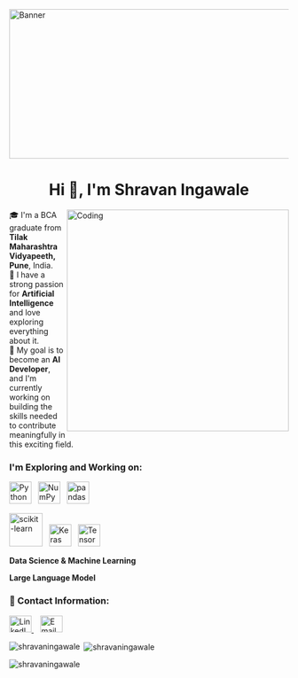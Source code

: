 <img alt="Banner" height="270" width="1200" src="https://github.com/ShravanIngawale/ShravanIngawale/blob/main/Banner.gif">
<h1 align="center">Hi 👋, I'm Shravan Ingawale</h1>
<img align="right" alt="Coding" width="400" src="https://cdn.dribbble.com/userupload/21436944/file/original-3212fe7a869a76063e59d76c39176c45.gif">

🎓 I'm a BCA graduate from **Tilak Maharashtra Vidyapeeth, Pune**, India.  
🤖 I have a strong passion for **Artificial Intelligence** and love exploring everything about it.  
🚀 My goal is to become an **AI Developer**, and I'm currently working on building the skills needed to contribute meaningfully in this exciting field.


<h3 align="left">I'm Exploring and Working on:</h3>
<!-- Line 1: Python, NumPy, pandas -->
<p>
  <img src="https://cdn.jsdelivr.net/gh/devicons/devicon/icons/python/python-original.svg" alt="Python" width="40"/> &nbsp;
  <img src="https://www.svgrepo.com/show/354127/numpy.svg" alt="NumPy" width="40"/> &nbsp;  
  <img src="https://pandas.pydata.org/static/img/pandas_mark.svg" alt="pandas" width="40"/>
</p>

<!-- Line 2: scikit-learn, Keras, TensorFlow -->
<p>
  <img src="https://upload.wikimedia.org/wikipedia/commons/0/05/Scikit_learn_logo_small.svg" alt="scikit-learn" width="60"/> &nbsp;
  <img src="https://upload.wikimedia.org/wikipedia/commons/a/ae/Keras_logo.svg" alt="Keras" width="40"/> &nbsp;
  <img src="https://cdn.jsdelivr.net/gh/devicons/devicon/icons/tensorflow/tensorflow-original.svg" alt="TensorFlow" width="40"/>
</p>

<!-- Line 3: Data Science & Machine Learning -->
<p>
  <b>Data Science & Machine Learning</b>
</p>

<!-- Line 4: Large Language Models (LLMs) -->
<p>
  <b>Large Language Model</b>
</p>

### 📣 Contact Information:
<p>
  <a href="https://linkedin.com/in/shravan-ingawale" target="_blank">
    <img src="https://raw.githubusercontent.com/rahuldkjain/github-profile-readme-generator/master/src/images/icons/Social/linked-in-alt.svg" alt="LinkedIn" height="30" width="40" />
  </a>
  &nbsp;&nbsp;
  <a href="mailto:shravaningawale1313@gmail.com">
    <img src="https://cdn-icons-png.flaticon.com/512/732/732200.png" alt="Email" height="30" width="40"/>
  </a>
</p>

<p><img align="left" src="https://github-readme-stats.vercel.app/api/top-langs?username=shravaningawale&show_icons=true&locale=en&layout=compact" alt="shravaningawale" /></p>

<p>&nbsp;<img align="center" src="https://github-readme-stats.vercel.app/api?username=shravaningawale&show_icons=true&locale=en" alt="shravaningawale" /></p>

<p><img align="center" src="https://github-readme-streak-stats.herokuapp.com/?user=shravaningawale&" alt="shravaningawale" /></p>
